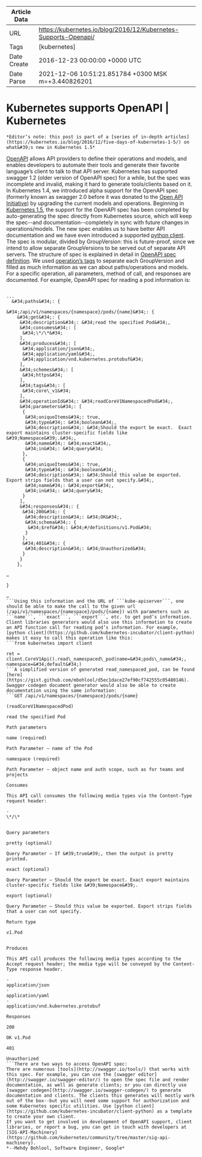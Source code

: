 |             Article Data             ||
| ----------------- | ----------------- |
| URL               | https://kubernetes.io/blog/2016/12/Kubernetes-Supports-Openapi/        |
| Tags              | [kubernetes]       |
| Date Create       | 2016-12-23 00:00:00 &#43;0000 UTC |
| Date Parse        | 2021-12-06 10:51:21.851784 &#43;0300 MSK m=&#43;3.440826201  |

#  Kubernetes supports OpenAPI  | Kubernetes

	
	
	
	
	*Editor’s note: this post is part of a [series of in-depth articles](https://kubernetes.io/blog/2016/12/five-days-of-kubernetes-1-5/) on what&#39;s new in Kubernetes 1.5*
[OpenAPI](https://www.openapis.org/) allows API providers to define their operations and models, and enables developers to automate their tools and generate their favorite language’s client to talk to that API server. Kubernetes has supported swagger 1.2 (older version of OpenAPI spec) for a while, but the spec was incomplete and invalid, making it hard to generate tools/clients based on it.
In Kubernetes 1.4, we introduced alpha support for the OpenAPI spec (formerly known as swagger 2.0 before it was donated to the [Open API Initiative](https://www.openapis.org/about)) by upgrading the current models and operations. Beginning in [Kubernetes 1.5](https://kubernetes.io/blog/2016/12/kubernetes-1-5-supporting-production-workloads/), the support for the OpenAPI spec has been completed by auto-generating the spec directly from Kubernetes source, which will keep the spec--and documentation--completely in sync with future changes in operations/models.
The new spec enables us to have better API documentation and we have even introduced a supported [python client](https://github.com/kubernetes-incubator/client-python).
The spec is modular, divided by GroupVersion: this is future-proof, since we intend to allow separate GroupVersions to be served out of separate API servers.
The structure of spec is explained in detail in [OpenAPI spec definition](https://github.com/OAI/OpenAPI-Specification/blob/master/versions/2.0.md). We used [operation’s tags](https://github.com/OAI/OpenAPI-Specification/blob/master/versions/2.0.md#tag-object) to separate each GroupVersion and filled as much information as we can about paths/operations and models. For a specific operation, all parameters, method of call, and responses are documented.
For example, OpenAPI spec for reading a pod information is:
```{

...  
  &#34;paths&#34;: {

&#34;/api/v1/namespaces/{namespace}/pods/{name}&#34;: {  
    &#34;get&#34;: {  
     &#34;description&#34;: &#34;read the specified Pod&#34;,  
     &#34;consumes&#34;: [  
      &#34;\*/\*&#34;  
     ],  
     &#34;produces&#34;: [  
      &#34;application/json&#34;,  
      &#34;application/yaml&#34;,  
      &#34;application/vnd.kubernetes.protobuf&#34;  
     ],  
     &#34;schemes&#34;: [  
      &#34;https&#34;  
     ],  
     &#34;tags&#34;: [  
      &#34;core\_v1&#34;  
     ],  
     &#34;operationId&#34;: &#34;readCoreV1NamespacedPod&#34;,  
     &#34;parameters&#34;: [  
      {  
       &#34;uniqueItems&#34;: true,  
       &#34;type&#34;: &#34;boolean&#34;,  
       &#34;description&#34;: &#34;Should the export be exact.  Exact export maintains cluster-specific fields like &#39;Namespace&#39;.&#34;,  
       &#34;name&#34;: &#34;exact&#34;,  
       &#34;in&#34;: &#34;query&#34;  
      },  
      {  
       &#34;uniqueItems&#34;: true,  
       &#34;type&#34;: &#34;boolean&#34;,  
       &#34;description&#34;: &#34;Should this value be exported.  Export strips fields that a user can not specify.&#34;,  
       &#34;name&#34;: &#34;export&#34;,  
       &#34;in&#34;: &#34;query&#34;  
      }  
     ],  
     &#34;responses&#34;: {  
      &#34;200&#34;: {  
       &#34;description&#34;: &#34;OK&#34;,  
       &#34;schema&#34;: {  
        &#34;$ref&#34;: &#34;#/definitions/v1.Pod&#34;  
       }  
      },  
      &#34;401&#34;: {  
       &#34;description&#34;: &#34;Unauthorized&#34;  
      }  
     }  
    },

…

}

…
```Using this information and the URL of ```kube-apiserver```, one should be able to make the call to the given url (/api/v1/namespaces/{namespace}/pods/{name}) with parameters such as ```name```, ```exact```, ```export```, etc. to get pod’s information. Client libraries generators would also use this information to create an API function call for reading pod’s information. For example, [python client](https://github.com/kubernetes-incubator/client-python) makes it easy to call this operation like this:
```from kubernetes import client

ret = client.CoreV1Api().read\_namespaced\_pod(name=&#34;pods\_name&#34;, namespace=&#34;default&#34;)
```A simplified version of generated read_namespaced_pod, can be found [here](https://gist.github.com/mbohlool/d5ec1dace27ef90cf742555c05480146).
Swagger-codegen document generator would also be able to create documentation using the same information:
```GET /api/v1/namespaces/{namespace}/pods/{name}

(readCoreV1NamespacedPod)

read the specified Pod

Path parameters

name (required)

Path Parameter — name of the Pod

namespace (required)

Path Parameter — object name and auth scope, such as for teams and projects

Consumes

This API call consumes the following media types via the Content-Type request header:

-
\*/\*


Query parameters

pretty (optional)

Query Parameter — If &#39;true&#39;, then the output is pretty printed.

exact (optional)

Query Parameter — Should the export be exact. Exact export maintains cluster-specific fields like &#39;Namespace&#39;.

export (optional)

Query Parameter — Should this value be exported. Export strips fields that a user can not specify.

Return type

v1.Pod


Produces

This API call produces the following media types according to the Accept request header; the media type will be conveyed by the Content-Type response header.

-
application/json
-
application/yaml
-
application/vnd.kubernetes.protobuf

Responses

200

OK v1.Pod

401

Unauthorized
```There are two ways to access OpenAPI spec:
There are numerous [tools](http://swagger.io/tools/) that works with this spec. For example, you can use the [swagger editor](http://swagger.io/swagger-editor/) to open the spec file and render documentation, as well as generate clients; or you can directly use [swagger codegen](http://swagger.io/swagger-codegen/) to generate documentation and clients. The clients this generates will mostly work out of the box--but you will need some support for authorization and some Kubernetes specific utilities. Use [python client](https://github.com/kubernetes-incubator/client-python) as a template to create your own client.
If you want to get involved in development of OpenAPI support, client libraries, or report a bug, you can get in touch with developers at [SIG-API-Machinery](https://github.com/kubernetes/community/tree/master/sig-api-machinery).
*--Mehdy Bohlool, Software Engineer, Google*


	

	


